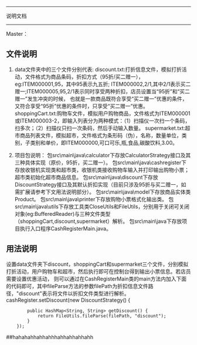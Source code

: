 ****************************************************
说明文档
****************************************************

Master：

## 文件说明

1. data文件夹中的三个文件分别代表:
		discount.txt:打折信息文件，模拟打折活动，文件格式为商品条码，折扣方式（95折/买二赠一），eg:ITEM000001,95，其中95表示九五折;
		             ITEM000002,2/1,其中2/1表示买二赠一;ITEM000005,95,2/1表示同时享受两种折扣，店员设置当“95折”和“买二赠一”发生冲突的时候，
		             也就是一款商品既符合享受“买二赠一”优惠的条件，又符合享受“95折”优惠的条件时，只享受“买二赠一”优惠。
		shoppingCart.txt:购物车文件，模拟用户购物商品，文件格式为ITEM000001或ITEM000003-2，即输入列表分为两种模式：（1）扫描仪一次扫一个条码，扫多次；（2）扫描仪只扫一次条码，然后手动输入数量。
		supermarket.txt:超市商品列表文件，模拟超市，文件格式为条形码（伪），名称，数量单位，类别，子类别和单价，即ITEM000000,可口可乐,瓶,食品,碳酸饮料,3.00。

2. 项目包说明：
        包src\main\java\calculator下存放CalculatorStrategy接口及其三种具体实现（原价，95折，买二赠一）。
        包src\main\java\cashregister下存放收银机实现类和超市类，收银机类接收购物车输入并打印输出购物小票；超市类初始化超市商品信息。
        包src\main\java\discount下存放DiscountStrategy接口及其默认折扣实现（目前只涉及95折与买二赠一，如需扩展请参考下文用法说明部分）。
		包src\main\java\model下存放商品实体类Product。
		包src\main\java\printer下存放购物小票格式化输出类。
		包src\main\java\utils下存放工具类CloseUtils和FileUtils，分别用于关闭可关闭对象(eg:BufferedReader)与三种文件类型（shoppingCart,discount,supermarket）解析。
		包src\main\java下存放项目执行入口程序CashRegisterMain.java。

## 用法说明

设置data文件夹下discount，shoppingCart和supermarket三个文件，分别模拟打折活动，用户购物车和超市，然后执行即可在控制台得到输出小票信息。若店员需要设置优惠活动，
则可以通过在CashRegisterMain类的main方法内加入下面的代码即可，其中fileParse方法的参数filePath为折扣信息文件路径，"discount"表示将文件以折扣文件类型进行解析。
		cashRegister.setDiscount(new DiscountStrategy() {

			public HashMap<String, String> getDiscount() {
                return FileUtils.fileParse(filePath, "discount");
            }
		});
		
##hahahahhahhahhhahhahhahhahh	
